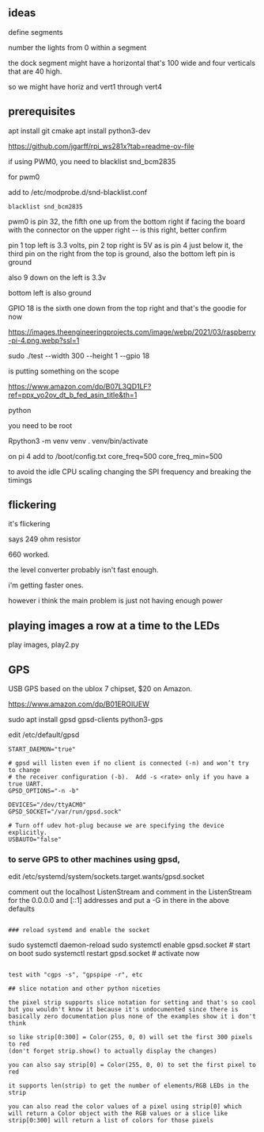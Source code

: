 

## ideas

define segments

number the lights from 0 within a segment

the dock segment might have a horizontal that's 100 wide and four verticals that are 40 high.

so we might have horiz and vert1 through vert4

## prerequisites

apt install git cmake
apt install python3-dev


https://github.com/jgarff/rpi_ws281x?tab=readme-ov-file

if using PWM0, you need to blacklist snd_bcm2835

for pwm0

add to /etc/modprobe.d/snd-blacklist.conf

```
blacklist snd_bcm2835
```

pwm0 is pin 32, the fifth one up from the bottom right if facing the board with the connector on the upper right -- is this right, better confirm

pin 1 top left is 3.3 volts, pin 2 top right is 5V as is pin 4 just below it, the third pin on the right from the top is ground, also the bottom left pin is ground

also 9 down on the left is 3.3v

bottom left is also ground

GPIO 18 is the sixth one down from the top right and that's the goodie for now

https://images.theengineeringprojects.com/image/webp/2021/03/raspberry-pi-4.png.webp?ssl=1

sudo ./test --width 300 --height 1 --gpio 18

is putting something on the scope

https://www.amazon.com/dp/B07L3QD1LF?ref=ppx_yo2ov_dt_b_fed_asin_title&th=1

python

you need to be root

Rpython3 -m venv venv
. venv/bin/activate

on pi 4 add to /boot/config.txt
core_freq=500
core_freq_min=500

to avoid the idle CPU scaling changing the SPI frequency and breaking the timings

## flickering

it's flickering

says 249 ohm resistor

660 worked.

the level converter probably isn't fast enough.

i'm getting faster ones.

however i think the main problem is just not having enough power

## playing images a row at a time to the LEDs

play images, play2.py

## GPS

USB GPS based on the ublox 7 chipset, $20 on Amazon.

https://www.amazon.com/dp/B01EROIUEW

sudo apt install gpsd gpsd-clients python3-gps

edit /etc/default/gpsd

```
START_DAEMON="true"

# gpsd will listen even if no client is connected (-n) and won’t try to change
# the receiver configuration (-b).  Add -s <rate> only if you have a true UART.
GPSD_OPTIONS="-n -b"

DEVICES="/dev/ttyACM0"
GPSD_SOCKET="/var/run/gpsd.sock"

# Turn off udev hot‑plug because we are specifying the device explicitly.
USBAUTO="false"
```


### to serve GPS to other machines using gpsd,

edit /etc/systemd/system/sockets.target.wants/gpsd.socket

comment out the localhost ListenStream and comment in the ListenStream for the 0.0.0.0
and [::1] addresses and put a -G in there in the above defaults
```

### reload systemd and enable the socket

```
sudo systemctl daemon-reload
sudo systemctl enable gpsd.socket   # start on boot
sudo systemctl restart gpsd.socket  # activate now
```

test with "cgps -s", "gpspipe -r", etc

## slice notation and other python niceties

the pixel strip supports slice notation for setting and that's so cool but you wouldn't know it because it's undocumented since there is basically zero documentation plus none of the examples show it i don't think

so like strip[0:300] = Color(255, 0, 0) will set the first 300 pixels to red
(don't forget strip.show() to actually display the changes)

you can also say strip[0] = Color(255, 0, 0) to set the first pixel to red

it supports len(strip) to get the number of elements/RGB LEDs in the strip

you can also read the color values of a pixel using strip[0] which will return a Color object with the RGB values or a slice like strip[0:300] will return a list of colors for those pixels







